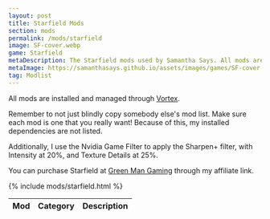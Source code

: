 ```yaml
---
layout: post
title: Starfield Mods
section: mods
permalink: /mods/starfield
image: SF-cover.webp
game: Starfield
metaDescription: The Starfield mods used by Samantha Says. All mods are installed and managed through Vortex.
metaImage: https://samanthasays.github.io/assets/images/games/SF-cover.webp
tag: Modlist
---
```


All mods are installed and managed through <a target="_blank" href="https://www.nexusmods.com/about/vortex">Vortex</a>.

Remember to not just blindly copy somebody else's mod list. Make sure each mod is one that you really want! Because of this, my installed dependencies are not listed.

Additionally, I use the Nvidia Game Filter to apply the Sharpen+ filter, with Intensity at 20%, and Texture Details at 25%.

You can purchase Starfield at <a target="_blank" href="https://greenmangaming.sjv.io/samanthasays-starfield">Green Man Gaming</a> through my affiliate link.

<table class="modlist">
    <thead>
    <tr>
        <th class="order order-active">Mod</th>
        <th class="order order-inactive">Category</th>
        <th>Description</th>
    </tr>
    </thead>
    <tbody>
        {% include mods/starfield.html %}
    </tbody>
</table>

<script src="/assets/js/tableSort.js"></script>